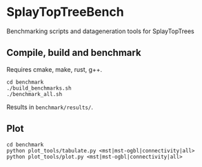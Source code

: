 # SplayTopTreeBench
Benchmarking scripts and datageneration tools for SplayTopTrees 


## Compile, build and benchmark
Requires cmake, make, rust, g++.
```
cd benchmark
./build_benchmarks.sh
./benchmark_all.sh
```
Results in ```benchmark/results/```.


## Plot
```
cd benchmark
python plot_tools/tabulate.py <mst|mst-ogbl|connectivity|all>
python plot_tools/plot.py <mst|mst-ogbl|connectivity|all>
```
